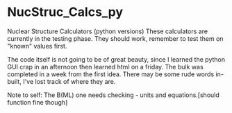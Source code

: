 # NucStruc_Calcs_py
Nuclear Structure Calculators (python versions)
These calculators are currently in the testing phase.
They should work, remember to test them on "known" values first.

The code itself is not going to be of great beauty, since I learned the python GUI crap in an afternoon then learned html on a friday. The bulk was completed in a week from the first idea.
There may be some rude words in-built, I've lost track of where they are.

Note to self: The B(ML) one needs checking - units and equations.[should function fine though]
